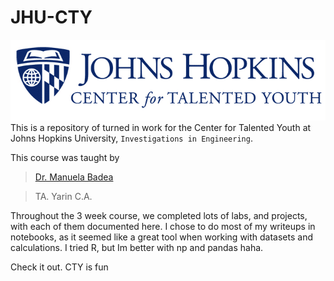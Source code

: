 # JHU-CTY
![Alt text](image.png)
This is a repository of turned in work for the Center for Talented Youth at Johns Hopkins University, `Investigations in Engineering`. <br>

This course was taught by <br>
> [Dr. Manuela Badea](https://www.linkedin.com/in/manuela-codruta-badea-phd-0952644)

> TA. Yarin C.A.

Throughout the 3 week course, we completed lots of labs, and projects, with each of them documented here. I chose to do most of my writeups in notebooks, as it seemed like a great tool when working with datasets and calculations. I tried R, but Im better with np and pandas haha.

Check it out. CTY is fun
